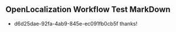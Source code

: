 ## OpenLocalization Workflow Test MarkDown
* d6d25dae-92fa-4ab9-845e-ec091fb0cb5f thanks!

<!--HONumber=Aug16_HO3-->


